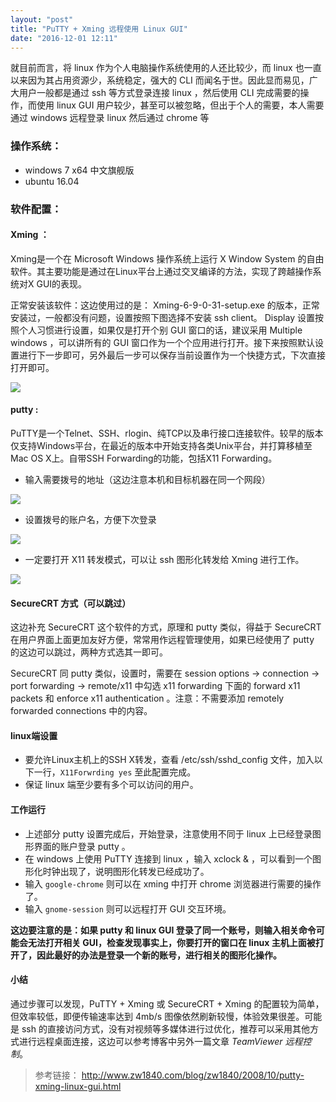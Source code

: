 ```yaml
---
layout: "post"
title: "PuTTY + Xming 远程使用 Linux GUI"
date: "2016-12-01 12:11"
---
```


就目前而言，将 linux 作为个人电脑操作系统使用的人还比较少，而 linux 也一直以来因为其占用资源少，系统稳定，强大的 CLI 而闻名于世。因此显而易见，广大用户一般都是通过 ssh 等方式登录连接 linux ，然后使用 CLI 完成需要的操作，而使用 linux GUI 用户较少，甚至可以被忽略，但出于个人的需要，本人需要通过 windows 远程登录 linux 然后通过 chrome 等


### 操作系统：

- windows 7 x64 中文旗舰版
- ubuntu 16.04 

<!-- more -->


### 软件配置：

#### Xming ：

Xming是一个在 Microsoft Windows 操作系统上运行 X Window System 的自由软件。其主要功能是通过在Linux平台上通过交叉编译的方法，实现了跨越操作系统对X GUI的表现。

正常安装该软件：这边使用过的是： Xming-6-9-0-31-setup.exe 的版本，正常安装过，一般都没有问题，设置按照下图选择不安装 ssh client。 Display 设置按照个人习惯进行设置，如果仅是打开个别 GUI 窗口的话，建议采用 Multiple windows ，可以讲所有的 GUI 窗口作为一个个应用进行打开。接下来按照默认设置进行下一步即可，另外最后一步可以保存当前设置作为一个快捷方式，下次直接打开即可。

![](https://github.com/noparkinghere/noparkinghere.github.io/raw/master/_pic/2016-12-01-putty-xming-%E8%BF%9C%E7%A8%8B%E4%BD%BF%E7%94%A8-linux-gui/1.png)

#### putty :

PuTTY是一个Telnet、SSH、rlogin、纯TCP以及串行接口连接软件。较早的版本仅支持Windows平台，在最近的版本中开始支持各类Unix平台，并打算移植至Mac OS X上。自带SSH Forwarding的功能，包括X11 Forwarding。

- 输入需要拨号的地址（这边注意本机和目标机器在同一个网段）

![](https://github.com/noparkinghere/noparkinghere.github.io/raw/master/_pic/2016-12-01-putty-xming-%E8%BF%9C%E7%A8%8B%E4%BD%BF%E7%94%A8-linux-gui/2.png)

- 设置拨号的账户名，方便下次登录

![](https://github.com/noparkinghere/noparkinghere.github.io/raw/master/_pic/2016-12-01-putty-xming-%E8%BF%9C%E7%A8%8B%E4%BD%BF%E7%94%A8-linux-gui/3.png)

- 一定要打开 X11 转发模式，可以让 ssh 图形化转发给 Xming 进行工作。

![](https://github.com/noparkinghere/noparkinghere.github.io/raw/master/_pic/2016-12-01-putty-xming-%E8%BF%9C%E7%A8%8B%E4%BD%BF%E7%94%A8-linux-gui/4.png)

#### SecureCRT 方式（可以跳过）

这边补充 SecureCRT 这个软件的方式，原理和 putty 类似，得益于 SecureCRT 在用户界面上面更加友好方便，常常用作远程管理使用，如果已经使用了 putty 的这边可以跳过，两种方式选其一即可。

SecureCRT 同 putty 类似，设置时，需要在 session options -> connection -> port forwarding -> remote/x11 中勾选 x11 forwarding 下面的 forward x11 packets 和 enforce x11 authentication 。注意：不需要添加 remotely forwarded connections 中的内容。

#### linux端设置

- 要允许Linux主机上的SSH X转发，查看 /etc/ssh/sshd_config 文件，加入以下一行，`X11Forwrding yes` 至此配置完成。
- 保证 linux 端至少要有多个可以访问的用户。

#### 工作运行

- 上述部分 putty 设置完成后，开始登录，注意使用不同于 linux 上已经登录图形界面的账户登录 putty 。
- 在 windows 上使用 PuTTY 连接到 linux ，输入 xclock & ，可以看到一个图形化时钟出现了，说明图形化转发已经成功了。
- 输入 `google-chrome` 则可以在 xming 中打开 chrome 浏览器进行需要的操作了。
- 输入 `gnome-session` 则可以远程打开 GUI 交互环境。

**这边要注意的是：如果 putty 和 linux GUI 登录了同一个账号，则输入相关命令可能会无法打开相关 GUI，检查发现事实上，你要打开的窗口在 linux 主机上面被打开了，因此最好的办法是登录一个新的账号，进行相关的图形化操作。**


#### 小结

通过步骤可以发现，PuTTY + Xming 或 SecureCRT + Xming 的配置较为简单，但效率较低，即便传输速率达到 4mb/s 图像依然刷新较慢，体验效果很差。可能是 ssh 的直接访问方式，没有对视频等多媒体进行过优化，推荐可以采用其他方式进行远程桌面连接，这边可以参考博客中另外一篇文章 *TeamViewer 远程控制*。




> 参考链接：
> http://www.zw1840.com/blog/zw1840/2008/10/putty-xming-linux-gui.html
